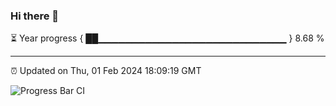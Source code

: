 ### Hi there 👋

⏳ Year progress { ██▁▁▁▁▁▁▁▁▁▁▁▁▁▁▁▁▁▁▁▁▁▁▁▁▁▁▁▁ } 8.68 %

---

⏰ Updated on Thu, 01 Feb 2024 18:09:19 GMT

![Progress Bar CI](https://github.com/Shyam-Makwana/GitHub-Actions-Demo/workflows/Progress%20Bar%20CI/badge.svg)
